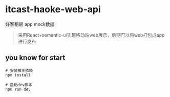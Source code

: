 # itcast-haoke-web-api

好客租房 app mock数据

> 采用React+semantic-ui实现移动端web展示，后期可以将web打包成app进行发布

## you know for start

```shell
# 安装相关依赖
npm install

# 启动dev脚本
npm run dev
```


